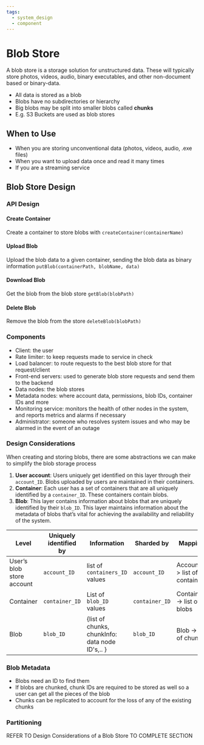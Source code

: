 ```yaml
---
tags:
  - system_design
  - component
---
```

# Blob Store
A blob store is a storage solution for unstructured data. These will typically store photos, videos, audio, binary executables, and other non-document based or binary-data.
- All data is stored as a blob
- Blobs have no subdirectories or hierarchy 
- Big blobs may be split into smaller blobs called **chunks**
- E.g. S3 Buckets are used as blob stores
## When to Use
- When you are storing unconventional data (photos, videos, audio, .exe files)
- When you want to upload data once and read it many times
- If you are a streaming service
## Blob Store Design
### API Design
#### Create Container
Create a container to store blobs with `createContainer(containerName)`
#### Upload Blob
Upload the blob data to a given container, sending the blob data as binary information `putBlob(containerPath, blobName, data)`
#### Download Blob
Get the blob from the blob store `getBlob(blobPath)`
#### Delete Blob
Remove the blob from the store `deleteBlob(blobPath)`
### Components
- Client: the user
- Rate limiter: to keep requests made to service in check
- Load balancer: to route requests to the best blob store for that request/client
- Front-end servers: used to generate blob store requests and send them to the backend
- Data nodes: the blob stores
- Metadata nodes: where account data, permissions, blob IDs, container IDs and more 
- Monitoring service: monitors the health of other nodes in the system, and reports metrics and alarms if necessary
- Administrator: someone who resolves system issues and who may be alarmed in the event of an outage
### Design Considerations 
When creating and storing blobs, there are some abstractions we can make to simplify the blob storage process
1. **User account**: Users uniquely get identified on this layer through their `account_ID`. Blobs uploaded by users are maintained in their containers.
2. **Container**: Each user has a set of containers that are all uniquely identified by a `container_ID`. These containers contain blobs.
3. **Blob**: This layer contains information about blobs that are uniquely identified by their `blob_ID`. This layer maintains information about the metadata of blobs that’s vital for achieving the availability and reliability of the system.

| **Level** | **Uniquely identified by** | **Information** | **Sharded by** | **Mapping** |
| ---- | ---- | ---- | ---- | ---- |
| User’s blob store account | `account_ID` | list of `containers_ID` values | `account_ID` | Account -> list of containers |
| Container | `container_ID` | List of `blob_ID` values | `container_ID` | Container -> list of blobs |
| Blob | `blob_ID` | {list of chunks, chunkInfo: data node ID's,.. } | `blob_ID` | Blob -> list of chunks |
### Blob Metadata
- Blobs need an ID to find them
- If blobs are chunked, chunk IDs are required to be stored as well so a user can get all the pieces of the blob
- Chunks can be replicated to account for the loss of any of the existing chunks
### Partitioning 
REFER TO Design Considerations of a Blob Store TO COMPLETE SECTION